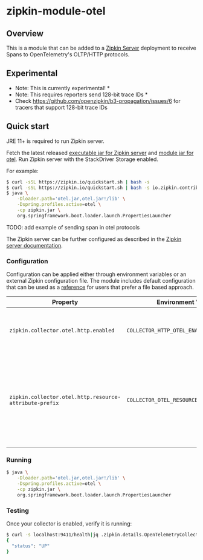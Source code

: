 # zipkin-module-otel

## Overview

This is a module that can be added to
a [Zipkin Server](https://github.com/openzipkin/zipkin/tree/master/zipkin-server)
deployment to receive Spans to OpenTelemetry's OLTP/HTTP protocols.

## Experimental

* Note: This is currently experimental! *
* Note: This requires reporters send 128-bit trace IDs *
* Check https://github.com/openzipkin/b3-propagation/issues/6 for tracers that support 128-bit trace
  IDs

## Quick start

JRE 11+ is required to run Zipkin server.

Fetch the latest released
[executable jar for Zipkin server](https://search.maven.org/remote_content?g=io.zipkin&a=zipkin-server&v=LATEST&c=exec)
and
[module jar for otel](https://search.maven.org/remote_content?g=io.zipkin.contrib.otel&a=zipkin-module-otel&v=LATEST&c=module).
Run Zipkin server with the StackDriver Storage enabled.

For example:

```bash
$ curl -sSL https://zipkin.io/quickstart.sh | bash -s
$ curl -sSL https://zipkin.io/quickstart.sh | bash -s io.zipkin.contrib.otel:zipkin-module-otel:LATEST:module otel.jar
$ java \
    -Dloader.path='otel.jar,otel.jar!/lib' \
    -Dspring.profiles.active=otel \
    -cp zipkin.jar \
    org.springframework.boot.loader.launch.PropertiesLauncher
```

TODO: add example of sending span in otel protocols 

The Zipkin server can be further configured as described in the
[Zipkin server documentation](https://github.com/openzipkin/zipkin/blob/master/zipkin-server/README.md).

### Configuration

Configuration can be applied either through environment variables or an external Zipkin
configuration file. The module includes default configuration that can be used as a
[reference](https://github.com/openzipkin-contrib/zipkin-otel/blob/main/module/src/main/resources/zipkin-server-otel.yml)
for users that prefer a file based approach.

| Property                                               | Environment Variable                       | Description                                                                                                                   |
|--------------------------------------------------------|--------------------------------------------|-------------------------------------------------------------------------------------------------------------------------------|
| `zipkin.collector.otel.http.enabled`                   | `COLLECTOR_HTTP_OTEL_ENABLED`              | `false` disables the HTTP collector. Defaults to `true`.                                                                      |
| `zipkin.collector.otel.http.resource-attribute-prefix` | `COLLECTOR_OTEL_RESOURCE_ATTRIBUTE_PREFIX` | The prefix to use when converting otel resource attributes to span annotations. The default is to not prefix anything.        |

### Running

```bash
$ java \
    -Dloader.path='otel.jar,otel.jar!/lib' \
    -Dspring.profiles.active=otel \
    -cp zipkin.jar \
    org.springframework.boot.loader.launch.PropertiesLauncher
```

### Testing

Once your collector is enabled, verify it is running:

```bash
$ curl -s localhost:9411/health|jq .zipkin.details.OpenTelemetryCollector
{
  "status": "UP"
}
```
